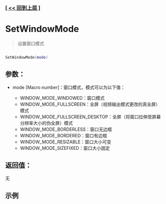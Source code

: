 ### [[ << 回到上层 ]](README.md)

# SetWindowMode

> 设置窗口模式

```lua

SetWindowMode(mode)

```

## 参数：

+ mode [Macro number]：窗口模式，模式可以为以下值：

    + WINDOW_MODE_WINDOWED：窗口模式
    + WINDOW_MODE_FULLSCREEN：全屏（视频输出模式更改的真全屏）模式
    + WINDOW_MODE_FULLSCREEN_DESKTOP：全屏（将窗口拉伸至屏幕分辨率大小的伪全屏）模式
    + WINDOW_MODE_BORDERLESS：窗口无边框
    + WINDOW_MODE_BORDERED：窗口有边框
    + WINDOW_MODE_RESIZABLE：窗口大小可变
    + WINDOW_MODE_SIZEFIXED：窗口大小固定

## 返回值：

无

## 示例

```lua

```